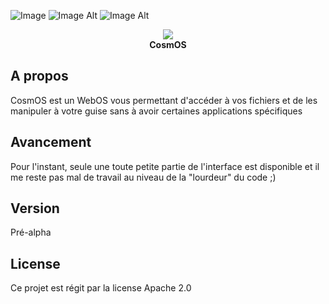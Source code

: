 ![Image](https://codeclimate.com/github/Ne0blast/cosmos/badges/gpa.svg)
![Image Alt](https://codeclimate.com/github/Ne0blast/cosmos/badges/coverage.svg)
![Image Alt](https://codeclimate.com/github/Ne0blast/cosmos/badges/issue_count.svg)

<div align="center"><img src="https://s3-eu-west-1.amazonaws.com/sdz-upload/prod/upload/logo245.png" /></div>

<div align="center" font-size="32px"><b>CosmOS</b></div>

## A propos
CosmOS est un WebOS vous permettant d'accéder à vos fichiers et de les manipuler à votre guise sans à avoir certaines applications spécifiques

## Avancement
Pour l'instant, seule une toute petite partie de l'interface est disponible et il me reste pas mal de travail au niveau de la "lourdeur" du code ;)

## Version
Pré-alpha

## License
Ce projet est régit par la license Apache 2.0
